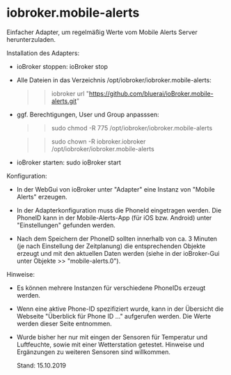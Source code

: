 # iobroker.mobile-alerts

Einfacher Adapter, um regelmäßig Werte vom Mobile Alerts Server herunterzuladen.

Installation des Adapters:

- ioBroker stoppen: ioBroker stop

- Alle Dateien in das Verzeichnis /opt/iobroker/iobroker.mobile-alerts:
  
  >> iobroker url "https://github.com/bluerai/ioBroker.mobile-alerts.git"

- ggf. Berechtigungen, User und Group anpasssen:

  >> sudo chmod -R 775  /opt/iobroker/iobroker.mobile-alerts
  
  >> sudo chown -R iobroker.iobroker /opt/iobroker/iobroker.mobile-alerts

- ioBroker starten: sudo ioBroker start

Konfiguration:

- In der WebGui von ioBroker unter "Adapter" eine Instanz von "Mobile Alerts" erzeugen.

- In der Adapterkonfiguration muss die PhoneId eingetragen werden.
  Die PhoneID kann in der Mobile-Alerts-App (für iOS bzw. Android) unter "Einstellungen" 
  gefunden werden.
  
- Nach dem Speichern der PhoneID sollten innerhalb von ca. 3 Minuten (je nach Einstellung der Zeitplanung) die
  entsprechenden Objekte erzeugt und mit den aktuellen Daten werden 
  (siehe in der ioBroker-Gui unter Objekte >> "mobile-alerts.0").
  
  
Hinweise:

- Es können mehrere Instanzen für verschiedene PhoneIDs erzeugt werden.

- Wenn eine aktive Phone-ID spezifiziert wurde, kann in der Übersicht die Webseite "Überblick für Phone ID ..." aufgerufen
  werden. Die Werte werden dieser Seite entnommen.
  
- Wurde bisher her nur mit eingen der Sensoren für Temperatur und Luftfeuchte, sowie 
  mit einer Wetterstation getestet. Hinweise und Ergänzungen zu weiteren Sensoren sind 
  willkommen.
  
  
  Stand: 15.10.2019


